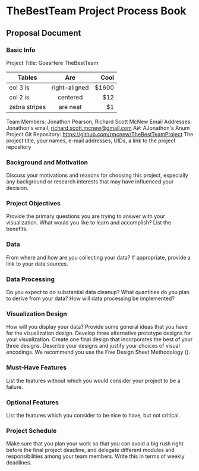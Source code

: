 TheBestTeam Project Process Book
================================
## Proposal Document
### Basic Info
Project Title: GoesHere
TheBestTeam

| Tables        | Are           | Cool  |
| ------------- |:-------------:| -----:|
| col 3 is      | right-aligned | $1600 |
| col 2 is      | centered      |   $12 |
| zebra stripes | are neat      |    $1 |

Team Members:  Jonathon Pearson, Richard Scott McNew
Email Addresses: Jonathon's email, richard.scott.mcnew@gmail.com
A#: AJonathon's Anum
Project Git Repository:  https://github.com/rmcnew/TheBestTeamProject
The project title, your names, e-mail addresses, UIDs, a link to the project repository
### Background and Motivation
Discuss your motivations and reasons for choosing this project, especially any background or research interests that may have influenced your decision.
### Project Objectives
Provide the primary questions you are trying to answer with your visualization. What would you like to learn and accomplish? List the benefits.
### Data
From where and how are you collecting your data? If appropriate, provide a link to your data sources.
### Data Processing
Do you expect to do substantial data cleanup? What quantities do you plan to derive from your data? How will data processing be implemented?
### Visualization Design
How will you display your data? Provide some general ideas that you have for the visualization design. Develop three alternative prototype designs for your visualization. Create one final design that incorporates the best of your three designs. Describe your designs and justify your choices of visual encodings. We recommend you use the Five Design Sheet Methodology ().
### Must-Have Features
List the features without which you would consider your project to be a failure.
### Optional Features
List the features which you consider to be nice to have, but not critical.
### Project Schedule
Make sure that you plan your work so that you can avoid a big rush right before the final project deadline, and delegate different modules and responsibilities among your team members. Write this in terms of weekly deadlines.
